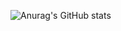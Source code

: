 ![Anurag's GitHub stats](https://github-readme-stats.vercel.app/api?username=enorodev&show_icons=true&theme=transparent)
